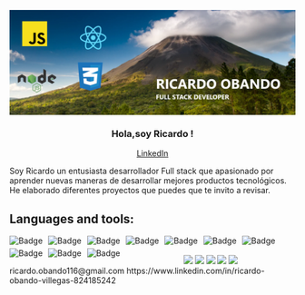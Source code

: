 <p align="center" width="300">
   <img align="center"  src="./banner-ricardo-github.png" />
   <h3 align="center">Hola,soy Ricardo !</h3>
   
  <div align="center">
    <a href="https://www.linkedin.com/in/ricardo-obando-villegas-824185242">
      LinkedIn
    </a>
  </div>
</p>
Soy Ricardo un entusiasta desarrollador Full stack que apasionado por aprender nuevas maneras de desarrollar mejores productos tecnológicos. He elaborado diferentes proyectos que puedes que te invito a revisar.

<h2>Languages and tools:</h2>
 <img alt="Badge" style="float: left; margin-right: 10px; margin-bottom: 5px;"  src="https://img.shields.io/badge/html5%20-%23E34F26.svg?&style=for-the-badge&logo=html5&logoColor=white"/> <img alt="Badge" style="float: left; margin-right: 10px; margin-bottom: 5px;"  src="https://img.shields.io/badge/css3%20-%231572B6.svg?&style=for-the-badge&logo=css3&logoColor=white"/> <img alt="Badge" style="float: left; margin-right: 10px; margin-bottom: 5px;" src="https://img.shields.io/badge/react%20-%2320232a.svg?&style=for-the-badge&logo=react&logoColor=%2361DAFB"/> 
 
 <img alt="Badge" style="float: left; margin-right: 10px; margin-bottom: 5px;" src="https://img.shields.io/badge/Redux-593D88?style=for-the-badge&logo=redux&logoColor=white"/> <img alt="Badge" style="float: left; margin-right: 10px; margin-bottom: 5px;"  src="https://img.shields.io/badge/javascript%20-%23323330.svg?&style=for-the-badge&logo=javascript&logoColor=%23F7DF1E"/> <img alt="Badge" style="float: left; margin-right: 10px;margin-bottom: 5px;"  src="https://img.shields.io/badge/node.js%20-%2343853D.svg?&style=for-the-badge&logo=node.js&logoColor=white"/> 
 
 <img alt="Badge" style="float: left; margin-right: 10px;margin-bottom: 5px;"  src="https://img.shields.io/badge/tailwind%20-06B6D4.svg?&style=for-the-badge&logo=tailwindcss&logoColor=white"/> <img alt="Badge" style="float: left; margin-right: 10px;"  src ="https://img.shields.io/badge/Postgresql-royalblue.svg?&style=for-the-badge&logo=postgresql&logoColor=white"/><img alt="Badge" style="float: left; margin-right: 10px;"  src="https://img.shields.io/badge/git%20-%23F05033.svg?&style=for-the-badge&logo=git&logoColor=white"/> <img alt="Badge" style="float: left; margin-right: 10px;" src="https://img.shields.io/badge/sequelize-323330?style=for-the-badge&logo=sequelize&logoColor=blue"/>

<br>
<br>
<div align="center">
<img src="http://github-profile-summary-cards.vercel.app/api/cards/profile-details?username=richiobando&theme=solarized_dark">
<img src="http://github-profile-summary-cards.vercel.app/api/cards/repos-per-language?username=richiobando&theme=solarized_dark">
<img src="http://github-profile-summary-cards.vercel.app/api/cards/most-commit-language?username=richiobando&theme=solarized_dark">
<img src="http://github-profile-summary-cards.vercel.app/api/cards/stats?username=richiobando&theme=solarized_dark&hide+stars">
<img src="http://github-profile-summary-cards.vercel.app/api/cards/productive-time?username=richiobando&theme=solarized_dark&utcOffset=8">
	
</div>
ricardo.obando116@gmail.com
https://www.linkedin.com/in/ricardo-obando-villegas-824185242